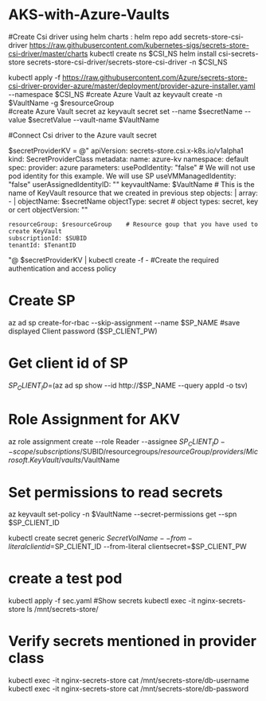 # AKS-with-Azure-Vaults

#Create Csi driver using helm charts :
helm repo add secrets-store-csi-driver https://raw.githubusercontent.com/kubernetes-sigs/secrets-store-csi-driver/master/charts
kubectl create ns $CSI_NS
helm install csi-secrets-store secrets-store-csi-driver/secrets-store-csi-driver -n $CSI_NS

kubectl apply -f https://raw.githubusercontent.com/Azure/secrets-store-csi-driver-provider-azure/master/deployment/provider-azure-installer.yaml --namespace $CSI_NS
#create Azure Vault
az keyvault create -n $VaultName -g $resourceGroup  
#create Azure Vault secret
az keyvault secret set --name $secretName --value $secretValue --vault-name $VaultName

#Connect Csi driver to the Azure vault secret 

$secretProviderKV = @"
apiVersion: secrets-store.csi.x-k8s.io/v1alpha1
kind: SecretProviderClass
metadata:
  name: azure-kv
  namespace: default
spec:
  provider: azure
  parameters:
    usePodIdentity: "false"   # We will not use pod identity for this example. We will use SP
    useVMManagedIdentity: "false"
    userAssignedIdentityID: ""
    keyvaultName: $VaultName   # This is the name of KeyVault resource that we created in previous step 
    objects:  |
      array:
        - |
          objectName: $secretName
          objectType: secret      # object types: secret, key or cert
          objectVersion: "" 
       
    resourceGroup: $resourceGroup    # Resource goup that you have used to create KeyVault
    subscriptionId: $SUBID       
    tenantId: $TenantID     
"@
$secretProviderKV | kubectl create -f -
#Create the required authentication and access policy
# Create SP 
az ad sp create-for-rbac --skip-assignment --name $SP_NAME
#save displayed Client password ($SP_CLIENT_PW)
# Get client id of SP
$SP_CLIENT_ID=$(az ad sp show --id http://$SP_NAME --query appId -o tsv)
# Role Assignment for AKV
az role assignment create --role Reader --assignee $SP_CLIENT_ID --scope /subscriptions/$SUBID/resourcegroups/$resourceGroup/providers/Microsoft.KeyVault/vaults/$VaultName
# Set permissions to read secrets
az keyvault set-policy -n $VaultName --secret-permissions get --spn $SP_CLIENT_ID

kubectl create secret generic $SecretVolName  --from-literal clientid=$SP_CLIENT_ID --from-literal clientsecret=$SP_CLIENT_PW

# create a test pod 
kubectl apply -f sec.yaml
#Show secrets
kubectl exec -it nginx-secrets-store ls /mnt/secrets-store/
# Verify secrets mentioned in provider class
kubectl exec -it nginx-secrets-store cat /mnt/secrets-store/db-username
kubectl exec -it nginx-secrets-store cat /mnt/secrets-store/db-password
